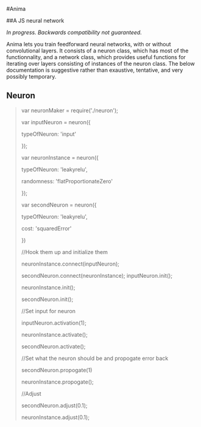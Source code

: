 #Anima

##A JS neural network

*In progress.  Backwards compatibility not guaranteed.*

Anima lets you train feedforward neural networks, with or without convolutional layers.  It consists of a neuron class, which has most of the functionnality, and a network class, which provides useful functions for iterating over layers consisting of instances of the neuron class.  The below documentation is suggestive rather than exaustive, tentative, and very possibly temporary.

## Neuron

> var neuronMaker = require('./neuron');
>
> var inputNeuron = neuron({
>
> 	typeOfNeuron: 'input'
>
> });
>
> var neuronInstance = neuron({
>
> 	typeOfNeuron: 'leakyrelu',
>
>	randomness: 'flatProportionateZero'
>
> });
>
> var secondNeuron = neuron({
>
> 	typeOfNeuron: 'leakyrelu',
>
>	cost: 'squaredError'
>
> })
>
> //Hook them up and initialize them
>
> neuronInstance.connect(inputNeuron);
>
> secondNeuron.connect(neuronInstance);
> inputNeuron.init();
>
> neuronInstance.init();
>
> secondNeuron.init();
>
> //Set input for neuron
>
> inputNeuron.activation(1);
>
> neuronInstance.activate();
>
> secondNeuron.activate();
>
> //Set what the neuron should be and propogate error back
>
> secondNeuron.propogate(1)
>
> neuronInstance.propogate();
>
> //Adjust
>
> secondNeuron.adjust(0.1);
>
> neuronInstance.adjust(0.1);

